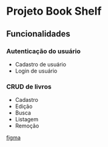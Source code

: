 # Projeto Book Shelf

## Funcionalidades

### Autenticação do usuário

- Cadastro de usuário
- Login de usuário

### CRUD de livros

- Cadastro
- Edição
- Busca
- Listagem
- Remoção

[figma](https://www.figma.com/design/xrLJrHbZujpruzcU3WVu6Q/Biblioteca-de-livro?node-id=0-1&t=uGWfxSLcHEIC9Gh8-1)
